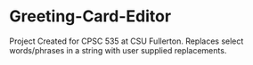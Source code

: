 # Greeting-Card-Editor
Project Created for CPSC 535 at CSU Fullerton. Replaces select words/phrases in a string with user supplied replacements.
